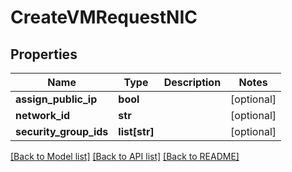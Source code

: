 # CreateVMRequestNIC

## Properties
Name | Type | Description | Notes
------------ | ------------- | ------------- | -------------
**assign_public_ip** | **bool** |  | [optional] 
**network_id** | **str** |  | [optional] 
**security_group_ids** | **list[str]** |  | [optional] 

[[Back to Model list]](../README.md#documentation-for-models) [[Back to API list]](../README.md#documentation-for-api-endpoints) [[Back to README]](../README.md)


